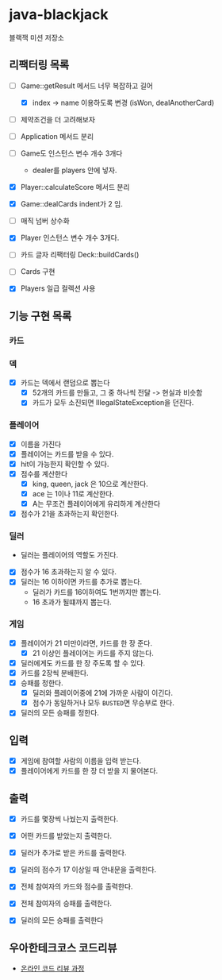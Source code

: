 # java-blackjack

블랙잭 미션 저장소

## 리팩터링 목록
- [ ] Game::getResult 메서드 너무 복잡하고 길어
  - [x] index -> name 이용하도록 변경 (isWon, dealAnotherCard)
- [ ] 제약조건을 더 고려해보자

- [ ] Application 메서드 분리
- [ ] Game도 인스턴스 변수 개수 3개다
  - dealer를 players 안에 넣자.

- [x] Player::calculateScore 메서드 분리
- [x] Game::dealCards indent가 2 임.
- [ ] 매직 넘버 상수화
- [x] Player 인스턴스 변수 개수 3개다.
- [ ] 카드 글자 리팩터링 Deck::buildCards()
- [ ] Cards 구현
- [x] Players 일급 컬렉션 사용

## 기능 구현 목록

### 카드

### 덱
- [x] 카드는 덱에서 랜덤으로 뽑는다
  - [x] 52개의 카드를 만들고, 그 중 하나씩 전달 -> 현실과 비슷함
  - [x] 카드가 모두 소진되면 IllegalStateException을 던진다. 

### 플레이어
- [x] 이름을 가진다
- [x] 플레이어는 카드를 받을 수 있다.
- [x] hit이 가능한지 확인할 수 있다.
- [x] 점수를 계산한다
  - [x] king, queen, jack 은 10으로 계산한다.
  - [x] ace 는 1이나 11로 계산한다.
  - [x] A는 무조건 플레이어에게 유리하게 계산한다
- [x] 점수가 21을 초과하는지 확인한다.

### 딜러
- 딜러는 플레이어의 역할도 가진다.
- [x] 점수가 16 초과하는지 알 수 있다.
- [x] 딜러는 16 이하이면 카드를 추가로 뽑는다.
  - 딜러가 카드를 16이하여도 1번까지만 뽑는다.
  - 16 초과가 될떄까지 뽑는다.
  
### 게임
- [x] 플레이어가 21 미만이라면, 카드를 한 장 준다.
  - [x] 21 이상인 플레이어는 카드를 주지 않는다.
- [x] 딜러에게도 카드를 한 장 주도록 할 수 있다.
- [x] 카드를 2장씩 분배한다.
- [x] 승패를 정한다.
  - [x] 딜러와 플레이어중에 21에 가까운 사람이 이긴다.
  - [x] 점수가 동일하거나 모두 `BUSTED`면 무승부로 한다.
- [x] 딜러의 모든 승패를 정한다.

## 입력
- [x] 게임에 참여할 사람의 이름을 입력 받는다.
- [x] 플레이어에게 카드를 한 장 더 받을 지 물어본다.

## 출력
- [x] 카드를 몇장씩 나눴는지 출력한다.
- [x] 어떤 카드를 받았는지 출력한다.
- [x] 딜러가 추가로 받은 카드를 출력한다.
- [x] 딜러의 점수가 17 이상일 때 안내문을 출력한다.
- [x] 전체 참여자의 카드와 점수를 출력한다.
- [x] 전체 참여자의 승패를 출력한다.
- [x] 딜러의 모든 승패를 출력한다

 
## 우아한테크코스 코드리뷰

- [온라인 코드 리뷰 과정](https://github.com/woowacourse/woowacourse-docs/blob/master/maincourse/README.md)
